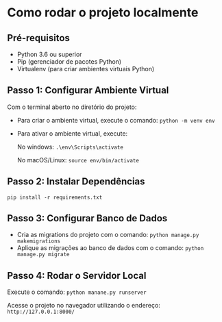 # Como rodar o projeto localmente

## Pré-requisitos
- Python 3.6 ou superior
- Pip (gerenciador de pacotes Python)
- Virtualenv (para criar ambientes virtuais Python)

## Passo 1: Configurar Ambiente Virtual
Com o terminal aberto no diretório do projeto:
- Para criar o ambiente virtual, execute o comando: `python -m venv env`

- Para ativar o ambiente virtual, execute:

  No windows: `.\env\Scripts\activate`

  No macOS/Linux: `source env/bin/activate`

## Passo 2: Instalar Dependências
`pip install -r requirements.txt`

## Passo 3: Configurar Banco de Dados
- Cria as migrations do projeto com o comando: `python manage.py makemigrations`
- Aplique as migrações ao banco de dados com o comando: `python manage.py migrate`

## Passo 4: Rodar o Servidor Local
Execute o comando: `python manane.py runserver`

Acesse o projeto no navegador utilizando o endereço: `http://127.0.0.1:8000/`
